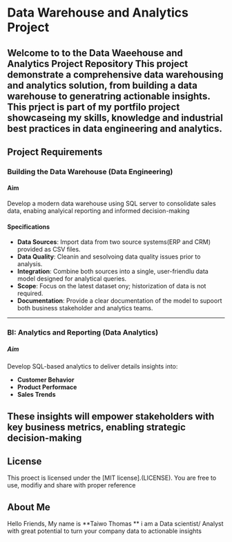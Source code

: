 # Data Warehouse and Analytics Project

Welcome to to the **Data Waeehouse and Analytics Project** Repository
This project demonstrate a comprehensive data warehousing and analytics solution, from building a data warehouse to generatring actionable insights. 
This prject is part of my portfilo project showcaseing my skills, knowledge and industrial best practices in data engineering and analytics.
----

## Project Requirements

### Building the Data Warehouse (Data Engineering)

#### Aim
Develop a modern data warehouse using SQL server to consolidate sales data, enabing analyical reporting and informed decision-making

#### Specifications
- **Data Sources**: Import data from two source systems(ERP and CRM) provided as CSV files.
-  **Data Quality**: Cleanin and sesolvoing data quality issues prior to analysis.
-  **Integration**: Combine both sources into a single, user-friendlu data model designed for analytical queries.
-  **Scope**: Focus on the latest dataset ony; historization of data is not required.
-  **Documentation**: Provide a clear documentation of the model to supoort both business stakeholder and analytics teams.

---

### BI: Analytics and Reporting (Data Analytics)

##### Aim
Develop SQL-based analytics to deliver details insights into:
- **Customer Behavior**
- **Product Performace**
- **Sales Trends**

These insights will empower stakeholders with key business metrics, enabling strategic decision-making
---

## License
This proect is licensed under the [MIT license].(LICENSE). You are free to use, modifiy and share with proper reference
## About Me

Hello Friends, My name is **Taiwo Thomas ** i am a Data scientist/ Analyst with great potential to turn your company data to actionable insights
